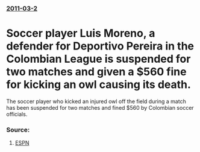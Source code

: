 ### [2011-03-2](/news/2011/03/2/index.md)

# Soccer player Luis Moreno, a defender for Deportivo Pereira in the Colombian League is suspended for two matches and given a $560 fine for kicking an owl causing its death. 

The soccer player who kicked an injured owl off the field during a match has been suspended for two matches and fined $560 by Colombian soccer officials.


### Source:

1. [ESPN](http://espn.go.com/sports/soccer/news/_/id/6175303/player-kicked-owl-mascot-gets-two-game-ban-fine)
